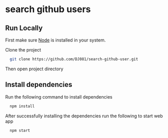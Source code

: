# search github users
## Run Locally

First make sure [Node](https://nodejs.org/en/) is installed in your system.

Clone the project

```bash
  git clone https://github.com/DJ081/search-github-user.git
```

Then open project directory

## Install dependencies

Run the following command to install dependencies

```bash
  npm install
```

After successfully installing the dependencies run the following to start web app

```bash
  npm start
```
